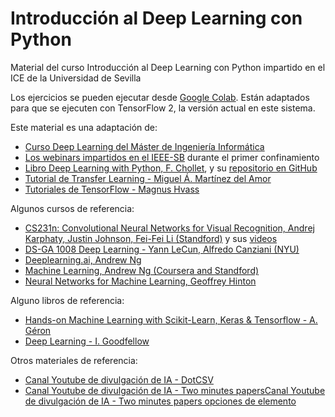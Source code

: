 # Introducción al Deep Learning con Python

Material del curso Introducción al Deep Learning con Python impartido en el ICE de la Universidad de Sevilla

Los ejercicios se pueden ejecutar desde [Google Colab](https://colab.research.google.com/). Están adaptados para que se ejecuten con TensorFlow 2, la versión actual en este sistema.

Este material es una adaptación de:

* [Curso Deep Learning del Máster de Ingeniería Informática](https://github.com/miguelamda/DL)
* [Los webinars impartidos en el IEEE-SB](https://github.com/miguelamda/Webinar-DL) durante el primer confinamiento
* [Libro Deep Learning with Python, F. Chollet](https://www.manning.com/books/deep-learning-with-python), y su [repositorio en GitHub](https://github.com/fchollet/deep-learning-with-python-notebooks)
* [Tutorial de Transfer Learning - Miguel Á. Martínez del Amor](https://github.com/miguelamda/TL-tutorial)
* [Tutoriales de TensorFlow - Magnus Hvass](https://github.com/Hvass-Labs/TensorFlow-Tutorials)

Algunos cursos de referencia:
 * [CS231n: Convolutional Neural Networks for Visual Recognition, Andrej Karphaty, Justin Johnson, Fei-Fei Li (Standford)](http://cs231n.stanford.edu/2016/) y sus [videos](https://www.youtube.com/playlist?list=PLLvH2FwAQhnpj1WEB-jHmPuUeQ8mX-XXG)
 * [DS-GA 1008 Deep Learning - Yann LeCun, Alfredo Canziani (NYU)](https://atcold.github.io/pytorch-Deep-Learning)
 * [Deeplearning.ai, Andrew Ng](https://www.deeplearning.ai/)
 * [Machine Learning, Andrew Ng (Coursera and Standford)](https://es.coursera.org/learn/machine-learning)
 * [Neural Networks for Machine Learning, Geoffrey Hinton](https://www.youtube.com/playlist?list=PLoRl3Ht4JOcdU872GhiYWf6jwrk_SNhz9)
 
Alguno libros de referencia: 
 * [Hands-on Machine Learning with Scikit-Learn, Keras & Tensorflow - A. Géron](https://www.oreilly.com/library/view/hands-on-machine-learning/9781492032632/)
 * [Deep Learning - I. Goodfellow](https://www.deeplearningbook.org/)
 
Otros materiales de referencia:
 * [Canal Youtube de divulgación de IA - DotCSV](https://www.youtube.com/channel/UCy5znSnfMsDwaLlROnZ7Qbg)
 * [Canal Youtube de divulgación de IA - Two minutes papersCanal Youtube de divulgación de IA - Two minutes papers opciones de elemento](https://www.youtube.com/channel/UCbfYPyITQ-7l4upoX8nvctg)
